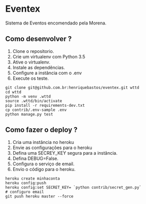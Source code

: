 
# Eventex

Sistema de Eventos encomendado pela Morena.

## Como desenvolver ?
1. Clone o repositorio.
2. Crie um virtualenv com Python 3.5 
3. Ative o virtualenv.
4. Instale as dependências. 
5. Configure a instância com o .env
6. Execute os teste.
```console
git clone git@github.com.br:henriquebastos/eventex.git wttd
cd wttd
python -m venv .wttd
source .wttd/bin/activate
pip install -r requirements-dev.txt
cp contrib/.env-sample .env
python manage.py test

```

## Como fazer o deploy ?
1. Cria uma instância no heroku
2. Envie as configurações para o heroku
3. Defina uma SECREY_KEY segura para a instância.
4. Defina DEBUG=False.
5. Configura o serviço de email.
6. Envio o código para o heroku.
```console
heroku create minhaconta
heroku config:push
heroku config:set SECRET_KEY= `python contrib/secret_gen.py`
# configuro email
git push heroku master --force

```



